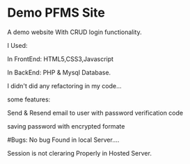 # Demo PFMS Site

A demo website With CRUD login functionality.

I Used:


In FrontEnd:  HTML5,CSS3,Javascript


In BackEnd: PHP & Mysql Database.

I didn't did any refactoring in my code...

some features:

Send & Resend email to user with password verification code

saving password with encrypted formate

#Bugs:
No bug Found in local Server....

Session is not cleraring Properly in Hosted Server.
